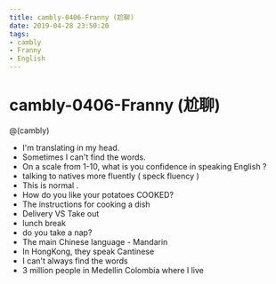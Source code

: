```yaml
---
title: cambly-0406-Franny (尬聊)
date: 2019-04-28 23:50:20
tags:
- cambly
- Franny
- English
---
```


# cambly-0406-Franny (尬聊)

@(cambly)

- I'm translating in my head.
- Sometimes I can't find the words.
- On a scale from 1-10, what is you confidence in speaking English ?
- talking to natives more fluently ( speck fluency )
- This is normal .
- How do you like your potatoes COOKED?
- The instructions for cooking a dish
- Delivery VS Take out
- lunch break
- do you take a nap?
- The main Chinese language - Mandarin
- In HongKong, they speak Cantinese
- I can't always find the words
- 3 million people in Medellin Colombia where I live
